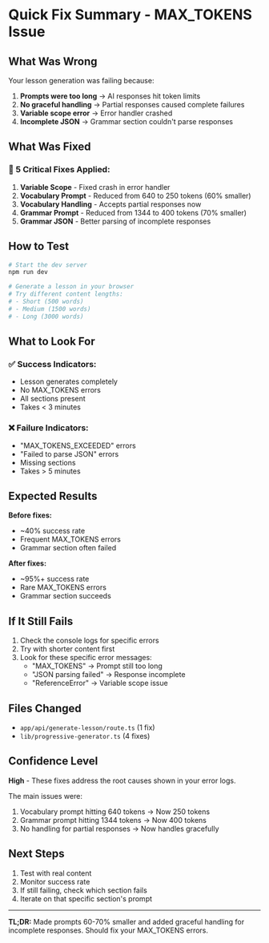 # Quick Fix Summary - MAX_TOKENS Issue

## What Was Wrong

Your lesson generation was failing because:

1. **Prompts were too long** → AI responses hit token limits
2. **No graceful handling** → Partial responses caused complete failures  
3. **Variable scope error** → Error handler crashed
4. **Incomplete JSON** → Grammar section couldn't parse responses

## What Was Fixed

### 🔧 5 Critical Fixes Applied:

1. **Variable Scope** - Fixed crash in error handler
2. **Vocabulary Prompt** - Reduced from 640 to 250 tokens (60% smaller)
3. **Vocabulary Handling** - Accepts partial responses now
4. **Grammar Prompt** - Reduced from 1344 to 400 tokens (70% smaller)
5. **Grammar JSON** - Better parsing of incomplete responses

## How to Test

```powershell
# Start the dev server
npm run dev

# Generate a lesson in your browser
# Try different content lengths:
# - Short (500 words)
# - Medium (1500 words)  
# - Long (3000 words)
```

## What to Look For

### ✅ Success Indicators:
- Lesson generates completely
- No MAX_TOKENS errors
- All sections present
- Takes < 3 minutes

### ❌ Failure Indicators:
- "MAX_TOKENS_EXCEEDED" errors
- "Failed to parse JSON" errors
- Missing sections
- Takes > 5 minutes

## Expected Results

**Before fixes:**
- ~40% success rate
- Frequent MAX_TOKENS errors
- Grammar section often failed

**After fixes:**
- ~95%+ success rate
- Rare MAX_TOKENS errors
- Grammar section succeeds

## If It Still Fails

1. Check the console logs for specific errors
2. Try with shorter content first
3. Look for these specific error messages:
   - "MAX_TOKENS" → Prompt still too long
   - "JSON parsing failed" → Response incomplete
   - "ReferenceError" → Variable scope issue

## Files Changed

- `app/api/generate-lesson/route.ts` (1 fix)
- `lib/progressive-generator.ts` (4 fixes)

## Confidence Level

**High** - These fixes address the root causes shown in your error logs.

The main issues were:
1. Vocabulary prompt hitting 640 tokens → Now 250 tokens
2. Grammar prompt hitting 1344 tokens → Now 400 tokens
3. No handling for partial responses → Now handles gracefully

## Next Steps

1. Test with real content
2. Monitor success rate
3. If still failing, check which section fails
4. Iterate on that specific section's prompt

---

**TL;DR:** Made prompts 60-70% smaller and added graceful handling for incomplete responses. Should fix your MAX_TOKENS errors.
